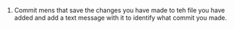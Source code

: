 1. Commit mens that save the changes you have made to teh file you have added and add a text message with it to identify what commit you made.